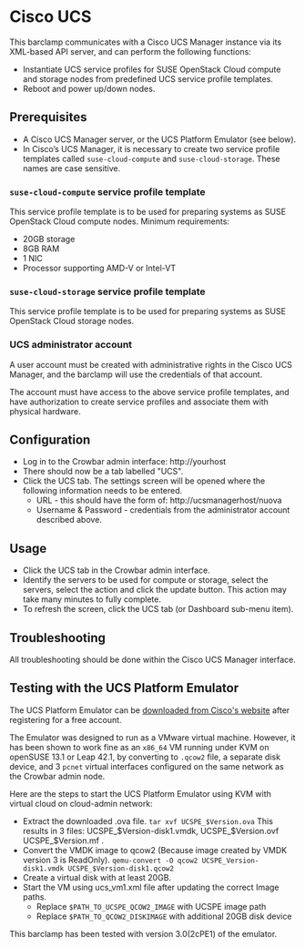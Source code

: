 # Cisco UCS

This barclamp communicates with a Cisco UCS Manager instance 
via its XML-based API server, and can perform the following 
functions:

* Instantiate UCS service profiles for SUSE OpenStack Cloud compute and 
  storage nodes from predefined UCS service profile templates.
* Reboot and power up/down nodes.


## Prerequisites

* A Cisco UCS Manager server, or the UCS Platform Emulator
  (see below).
* In Cisco’s UCS Manager, it is necessary to create two 
  service profile templates called `suse-cloud-compute` 
  and `suse-cloud-storage`.  These names are case sensitive.


### `suse-cloud-compute` service profile template

This service profile template is to be used for preparing systems 
as SUSE OpenStack Cloud compute nodes. Minimum requirements:

* 20GB storage
* 8GB RAM
* 1 NIC
* Processor supporting AMD-V or Intel-VT


### `suse-cloud-storage` service profile template

This service profile template is to be used for preparing systems 
as SUSE OpenStack Cloud storage nodes.


### UCS administrator account

A user account must be created with administrative rights in the 
Cisco UCS Manager, and the barclamp will use the credentials of 
that account.

The account must have access to the above service profile templates,
and have authorization to create service profiles and associate 
them with physical hardware.


## Configuration

* Log in to the Crowbar admin interface: http://yourhost
* There should now be a tab labelled "UCS".
* Click the UCS tab. The settings screen will be opened where the
  following information needs to be entered.
    * URL - this should have the form of: http://ucsmanagerhost/nuova
    * Username & Password - credentials from the administrator account
      described above.


## Usage

* Click the UCS tab in the Crowbar admin interface.
* Identify the servers to be used for compute or storage, select the servers,
  select the action and click the update button.  This action may take many
  minutes to fully complete.  
* To refresh the screen, click the UCS tab (or Dashboard sub-menu item).


## Troubleshooting

All troubleshooting should be done within the Cisco UCS Manager interface.


## Testing with the UCS Platform Emulator

The UCS Platform Emulator can be [downloaded from Cisco's
website](http://developer.cisco.com/web/unifiedcomputing/ucsemulatordownload)
after registering for a free account.

The Emulator was designed to run as a VMware virtual machine.
However, it has been shown to work fine as an `x86_64` VM running
under KVM on openSUSE 13.1 or Leap 42.1, by converting to `.qcow2` file,
a separate disk device, and 3 `pcnet` virtual interfaces configured
on the same network as the Crowbar admin node.

Here are the steps to start the UCS Platform Emulator using KVM with virtual 
cloud on cloud-admin network:

* Extract the downloaded .ova file.
  `tar xvf UCSPE_$Version.ova`
  This results in 3 files: UCSPE_$Version-disk1.vmdk, UCSPE_$Version.ovf
  UCSPE_$Version.mf .
* Convert the VMDK image to qcow2 (Because image created by VMDK version 3
  is ReadOnly).
  `qemu-convert -O qcow2 UCSPE_Version-disk1.vmdk UCSPE_$Version-disk1.qcow2`
* Create a virtual disk with at least 20GB.
* Start the VM using ucs_vm1.xml file after updating the correct Image paths.
  * Replace `$PATH_TO_UCSPE_QCOW2_IMAGE` with UCSPE image path
  * Replace `$PATH_TO_QCOW2_DISKIMAGE` with additional 20GB disk device

This barclamp has been tested with version 3.0(2cPE1) of the emulator.

